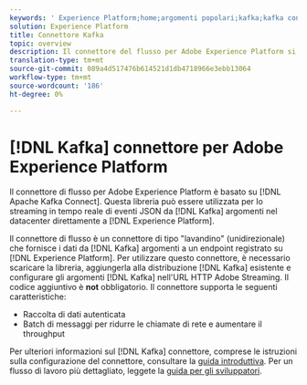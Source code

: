 ```yaml
---
keywords: ' Experience Platform;home;argomenti popolari;kafka;kafka connettore;Kafka;'
solution: Experience Platform
title: Connettore Kafka
topic: overview
description: Il connettore del flusso per Adobe Experience Platform si basa su Apache Kafka Connect. Questa libreria può essere utilizzata per lo streaming di eventi JSON da argomenti Kafka nel tuo centro dati direttamente  Experience Platform in tempo reale.
translation-type: tm+mt
source-git-commit: 089a4d517476b614521d1db4718966e3ebb13064
workflow-type: tm+mt
source-wordcount: '186'
ht-degree: 0%

---
```



# [!DNL Kafka] connettore per Adobe Experience Platform

Il connettore di flusso per Adobe Experience Platform è basato su [!DNL Apache Kafka Connect]. Questa libreria può essere utilizzata per lo streaming in tempo reale di eventi JSON da [!DNL Kafka] argomenti nel datacenter direttamente a [!DNL Experience Platform].

Il connettore di flusso è un connettore di tipo &quot;lavandino&quot; (unidirezionale) che fornisce i dati da [!DNL Kafka] argomenti a un endpoint registrato su [!DNL Experience Platform]. Per utilizzare questo connettore, è necessario scaricare la libreria, aggiungerla alla distribuzione [!DNL Kafka] esistente e configurare gli argomenti [!DNL Kafka] nell&#39;URL HTTP  Adobe Streaming. Il codice aggiuntivo è **not** obbligatorio. Il connettore supporta le seguenti caratteristiche:

- Raccolta di dati autenticata
- Batch di messaggi per ridurre le chiamate di rete e aumentare il throughput

Per ulteriori informazioni sul [!DNL Kafka] connettore, comprese le istruzioni sulla configurazione del connettore, consultare la [guida introduttiva](https://github.com/adobe/experience-platform-streaming-connect). Per un flusso di lavoro più dettagliato, leggete la [guida per gli sviluppatori](https://www.adobe.com/go/kafka-connector-developer-guide).